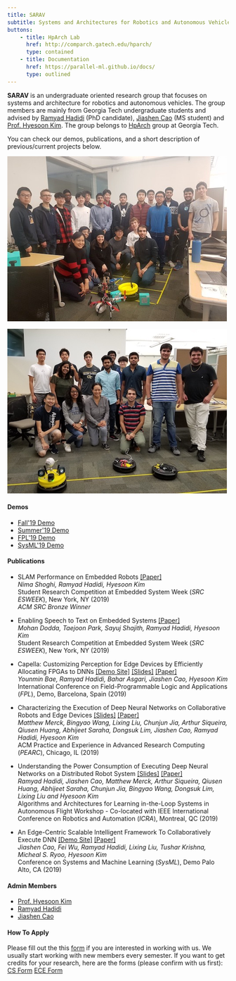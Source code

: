 ```yaml
---
title: SARAV
subtitle: Systems and Architectures for Robotics and Autonomous Vehicles
buttons:
    - title: HpArch Lab
      href: http://comparch.gatech.edu/hparch/
      type: contained
    - title: Documentation
      href: https://parallel-ml.github.io/docs/
      type: outlined
---
```


__SARAV__ is an undergraduate oriented research group that focuses on systems and architecture for robotics and autonomous vehicles. The group members are mainly from Georgia Tech undergraduate students and advised by [Ramyad Hadidi](https://ramyadhadidi.github.io/) (PhD candidate), [Jiashen Cao](https://jiashenc.github.io/cv/) (MS student) and [Prof. Hyesoon Kim](https://www.cc.gatech.edu/~hyesoon/). The group belongs to [HpArch](http://comparch.gatech.edu/hparch/) group at Georgia Tech.

You can check our demos, publications, and a short description of previous/current projects below.


![Fall'19 Demo Day](fall19.jpg)

![Summer'19 Demo Day](summer19.jpg)

#### Demos
- [Fall'19 Demo](https://photos.app.goo.gl/ocgP1upY6uymC9qc9)
- [Summer'19 Demo](https://photos.app.goo.gl/WVYeLpGAhMRuqp7u8)
- [FPL'19 Demo](http://comparch.gatech.edu/hparch/fpl19)
- [SysML'19 Demo](http://comparch.gatech.edu/hparch/sysml)

#### Publications
- SLAM Performance on Embedded Robots
  [[Paper]](https://ramyadhadidi.github.io/files/shoghi_src_esweek.pdf)  
  _Nima Shoghi, Ramyad Hadidi, Hyesoon Kim_  
  Student Research Competition at Embedded System Week (_SRC ESWEEK_), New York, NY (2019)  
  _ACM SRC Bronze Winner_

- Enabling Speech to Text on Embedded Systems
  [[Paper]](https://ramyadhadidi.github.io/files/dodda_src_esweek.pdf)  
  _Mohan Dodda, Taejoon Park, Sayuj Shajith, Ramyad Hadidi, Hyesoon Kim_  
  Student Research Competition at Embedded System Week (_SRC ESWEEK_), New York, NY (2019)  

- Capella: Customizing Perception for Edge Devices by Efficiently Allocating FPGAs to DNNs
  [[Demo Site]](http://comparch.gatech.edu/hparch/fpl19)
  [[Slides]](https://ramyadhadidi.github.io/files/hadidi-FPL.pdf)
  [[Paper]](https://ramyadhadidi.github.io/files/hadidi-fpl-paper.pdf)   
  _Younmin Bae, Ramyad Hadidi, Bahar Asgari, Jiashen Cao, Hyesoon Kim_  
  International Conference on Field-Programmable Logic and Applications (_FPL_), Demo, Barcelona, Spain (2019)  

- Characterizing the Execution of Deep Neural Networks on Collaborative Robots and Edge Devices
  [[Slides]](https://ramyadhadidi.github.io/files/merck-pearc19.pdf)
  [[Paper]](https://ramyadhadidi.github.io/files/hadidi-pearc.pdf)  
  _Matthew Merck, Bingyao Wang, Lixing Liu, Chunjun Jia, Arthur Siqueira, Qiusen Huang, Abhijeet Saraha, Dongsuk Lim, Jiashen Cao, Ramyad Hadidi, Hyesoon Kim_    
  ACM Practice and Experience in Advanced Research Computing (_PEARC_), Chicago, IL (2019)

- Understanding the Power Consumption of Executing Deep Neural Networks on a Distributed Robot System
  [[Slides]](http://comparch.gatech.edu/hparch/papers/icra_workshop_2019.pptx)
  [[Paper]](https://ramyadhadidi.github.io/files/hadidi-lsaf-icra19.pdf)  
  _Ramyad Hadidi, Jiashen Cao, Matthew Merck, Arthur Siqueira, Qiusen Huang, Abhijeet Saraha,
  Chunjun Jia, Bingyao Wang, Dongsuk Lim, Lixing Liu and Hyesoon Kim_    
  Algorithms and Architectures for Learning in-the-Loop Systems in Autonomous Flight Workshop - Co-located with IEEE International Conference on Robotics and Automation (_ICRA_), Montreal, QC (2019)  

- An Edge-Centric Scalable Intelligent Framework To Collaboratively Execute DNN
  [[Demo Site]](http://comparch.gatech.edu/hparch/sysml)
  [[Paper]](http://www.sysml.cc/doc/2019/demo_32.pdf)  
  _Jiashen Cao, Fei Wu, Ramyad Hadidi, Lixing Liu, Tushar Krishna, Micheal S. Ryoo, Hyesoon Kim_    
  Conference on Systems and Machine Learning (_SysML_), Demo Palo Alto, CA (2019)


#### Admin Members
- [Prof. Hyesoon Kim](https://www.cc.gatech.edu/~hyesoon/)
- [Ramyad Hadidi](https://ramyadhadidi.github.io/)
- [Jiashen Cao](https://jiashenc.github.io/cv/)

#### How To Apply

Please fill out the this [form](https://forms.gle/6CmmvhWfJhTnYmkW9) if you are interested in working with us. We usually start working with new members every semester. If you want to get credits for your research, here are the forms (please confirm with us first): [CS Form](https://www.cc.gatech.edu/sites/default/files/documents/undergraduate_research_request_form.pdf) [ECE Form](https://www.ece.gatech.edu/sites/default/files/documents/undergrad/UROP-form.pdf)
